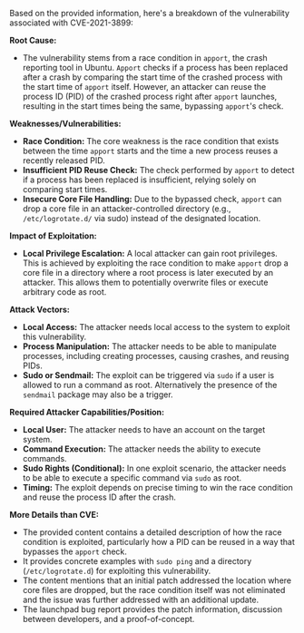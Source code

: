Based on the provided information, here's a breakdown of the vulnerability associated with CVE-2021-3899:

**Root Cause:**

*   The vulnerability stems from a race condition in `apport`, the crash reporting tool in Ubuntu. `Apport` checks if a process has been replaced after a crash by comparing the start time of the crashed process with the start time of `apport` itself. However, an attacker can reuse the process ID (PID) of the crashed process right after `apport` launches, resulting in the start times being the same, bypassing `apport`'s check.

**Weaknesses/Vulnerabilities:**

*   **Race Condition:** The core weakness is the race condition that exists between the time `apport` starts and the time a new process reuses a recently released PID.
*   **Insufficient PID Reuse Check:** The check performed by `apport` to detect if a process has been replaced is insufficient, relying solely on comparing start times.
*   **Insecure Core File Handling:**  Due to the bypassed check, `apport` can drop a core file in an attacker-controlled directory (e.g., `/etc/logrotate.d/` via sudo) instead of the designated location.

**Impact of Exploitation:**

*   **Local Privilege Escalation:** A local attacker can gain root privileges. This is achieved by exploiting the race condition to make `apport` drop a core file in a directory where a root process is later executed by an attacker. This allows them to potentially overwrite files or execute arbitrary code as root.

**Attack Vectors:**

*   **Local Access:** The attacker needs local access to the system to exploit this vulnerability.
*   **Process Manipulation:** The attacker needs to be able to manipulate processes, including creating processes, causing crashes, and reusing PIDs.
*   **Sudo or Sendmail:** The exploit can be triggered via `sudo` if a user is allowed to run a command as root. Alternatively the presence of the `sendmail` package may also be a trigger.

**Required Attacker Capabilities/Position:**

*   **Local User:** The attacker needs to have an account on the target system.
*   **Command Execution:** The attacker needs the ability to execute commands.
*   **Sudo Rights (Conditional):** In one exploit scenario, the attacker needs to be able to execute a specific command via `sudo` as root.
*   **Timing:** The exploit depends on precise timing to win the race condition and reuse the process ID after the crash.

**More Details than CVE:**

*   The provided content contains a detailed description of how the race condition is exploited, particularly how a PID can be reused in a way that bypasses the `apport` check.
*   It provides concrete examples with `sudo ping` and a directory (`/etc/logrotate.d`) for exploiting this vulnerability.
*   The content mentions that an initial patch addressed the location where core files are dropped, but the race condition itself was not eliminated and the issue was further addressed with an additional update.
*   The launchpad bug report provides the patch information, discussion between developers, and a proof-of-concept.